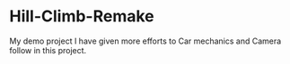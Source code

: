 # Hill-Climb-Remake
My demo project
I have given more efforts to Car mechanics and Camera follow in this project.
